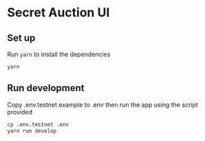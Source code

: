 # Secret Auction UI

## Set up

Run `yarn` to install the dependencies

````bash
yarn
````

## Run development

Copy .env.testnet example to .env then run the app using the script provided

````bash
cp .env.testnet .env
yarn run develop
````

